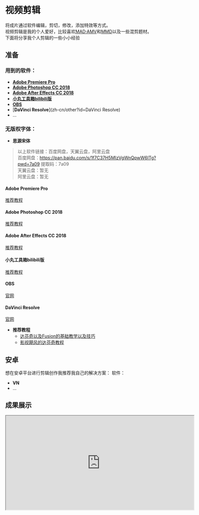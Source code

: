 # 视频剪辑
将成片通过软件编辑，剪切，修改，添加特效等方式。  
视频剪辑是我的个人爱好，比较喜欢[MAD·AMV]()和[MMD]()以及一些混剪题材。  
下面将分享我个人剪辑的一些小小经验
## 准备
### 用到的软件：
- [**Adobe Premiere Pro**](/zh-cn/other?id=adobe-premiere-pro)
- [**Adobe Photoshop CC 2018**](/zh-cn/other?id=adobe-photoshop-cc-2018)
- [**Adobe After Effects CC 2018**](/zh-cn/other?id=adobe-after-effects-cc-2018)
- [**小丸工具箱bilibili版**](zh-cn/other?id=小丸工具箱bilibili版)
- [**OBS**](zh-cn/other?id=obs)
- [**DaVinci Resolve**](zh-cn/other?id=DaVinci Resolve)
- ...

### 无版权字体：
- **思源宋体**

> 以上软件链接：百度网盘，天翼云盘，阿里云盘  
百度网盘：https://pan.baidu.com/s/1f7C37H5MIzVgWnQpwW6ITg?pwd=7a09 
提取码：7a09  
天翼云盘：暂无  
阿里云盘：暂无  

#### Adobe Premiere Pro
[推荐教程](还没写)

#### Adobe Photoshop CC 2018
[推荐教程](还没写)

#### Adobe After Effects CC 2018
[推荐教程](还没写)

#### 小丸工具箱bilibili版
[推荐教程](还没写)

#### OBS
[官网](https://obsproject.com/)

#### DaVinci Resolve
[官网](http://www.blackmagicdesign.com/cn/products/davinciresolve/)
- **推荐教程**
    - [达芬奇以及Fusion的基础教学以及技巧](https://space.bilibili.com/33382000/channel/seriesdetail?sid=238222)
    - [影视飓风的达芬奇教程](https://space.bilibili.com/946974/channel/seriesdetail?sid=30829)


## 安卓
想在安卓平台进行剪辑创作我推荐我自己的解决方案：
软件：
- **VN**
- ...


## 成果展示
<iframe height="300px" width="600px" src="https://huafeiyu-onedrive-huafeiyu.vercel.app/api/raw/?path=/Public/其他/近代史微电影/近代史微电影《伟大的转折》第二版.mp4">


<hr/>

# Auto.js
[GitHub](https://github.com/hyb1996/Auto.js)
开源，安卓平台上的JavaScript自动化工具  
[VSCode插件](https://github.com/hyb1996/Auto.js-VSCode-Extension)  |  [文档](https://g.pro.autojs.org/)  |  [案例](https://github.com/hyb1996/Auto.js/tree/master/app/src/main/assets/sample)  